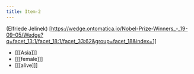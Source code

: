 ```yaml
---
title: Item-2
---
```


(Elfriede Jelinek) [https://wedge.ontomatica.io/Nobel-Prize-Winners_-_19-09-05/Wedge?q=facet_13:1/facet_18:1/facet_33:62&group=facet_18&index=1]

* [[[Asia]]]
* [[[female]]]
* [[[alive]]]
